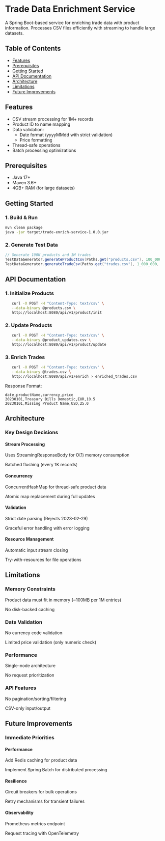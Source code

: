 # Trade Data Enrichment Service

A Spring Boot-based service for enriching trade data with product information. Processes CSV files efficiently with streaming to handle large datasets.

## Table of Contents
- [Features](#features)
- [Prerequisites](#prerequisites)
- [Getting Started](#getting-started)
- [API Documentation](#api-documentation)
- [Architecture](#architecture)
- [Limitations](#limitations)
- [Future Improvements](#future-improvements)

## Features <a name="features"></a>
- CSV stream processing for 1M+ records
- Product ID to name mapping
- Data validation:
    - Date format (yyyyMMdd with strict validation)
    - Price formatting
- Thread-safe operations
- Batch processing optimizations

## Prerequisites <a name="prerequisites"></a>
- Java 17+
- Maven 3.6+
- 4GB+ RAM (for large datasets)

## Getting Started <a name="getting-started"></a>

### 1. Build & Run
```bash
mvn clean package
java -jar target/trade-enrich-service-1.0.0.jar
```
### 2. Generate Test Data
```java
// Generate 100K products and 1M trades
TestDataGenerator.generateProductCsv(Paths.get("products.csv"), 100_000);
TestDataGenerator.generateTradeCsv(Paths.get("trades.csv"), 1_000_000, 100_000);
```
## API Documentation <a name="api-documentation"></a>
### 1. Initialize Products
```bash
   curl -X POST -H "Content-Type: text/csv" \
   --data-binary @products.csv \
   http://localhost:8080/api/v1/product/init
```
### 2. Update Products
```bash
   curl -X POST -H "Content-Type: text/csv" \
   --data-binary @product_updates.csv \
   http://localhost:8080/api/v1/product/update
```
### 3. Enrich Trades
```bash
   curl -X POST -H "Content-Type: text/csv" \
   --data-binary @trades.csv \
   http://localhost:8080/api/v1/enrich > enriched_trades.csv
   ```
   Response Format:
```csv
date,productName,currency,price
20230101,Treasury Bills Domestic,EUR,10.5
20230101,Missing Product Name,USD,25.0
```
## Architecture <a name="architecture"></a>
### Key Design Decisions
#### Stream Processing

Uses StreamingResponseBody for O(1) memory consumption

Batched flushing (every 1K records)

#### Concurrency

ConcurrentHashMap for thread-safe product data

Atomic map replacement during full updates

#### Validation

Strict date parsing (Rejects 2023-02-29)

Graceful error handling with error logging

#### Resource Management

Automatic input stream closing

Try-with-resources for file operations

## Limitations <a name="limitations"></a>
### Memory Constraints

Product data must fit in memory (~100MB per 1M entries)

No disk-backed caching

### Data Validation

No currency code validation

Limited price validation (only numeric check)

### Performance

Single-node architecture

No request prioritization

### API Features

No pagination/sorting/filtering

CSV-only input/output

## Future Improvements <a name="future-improvements"></a>
### Immediate Priorities
#### Performance

Add Redis caching for product data

Implement Spring Batch for distributed processing

#### Resilience

Circuit breakers for bulk operations

Retry mechanisms for transient failures

#### Observability

Prometheus metrics endpoint

Request tracing with OpenTelemetry

